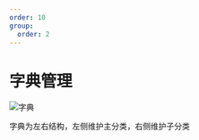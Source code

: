 ```yaml
---
order: 10
group:
  order: 2
---
```


# 字典管理

![字典](https://oss.icuapi.com/docs/openapi/%E5%AD%97%E5%85%B8.png)

字典为左右结构，左侧维护主分类，右侧维护子分类
